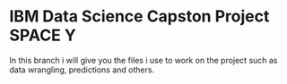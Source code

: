 # IBM Data Science Capston Project SPACE Y

In this branch i will give you the files i use to work on the project such as data wrangling, predictions and others.

